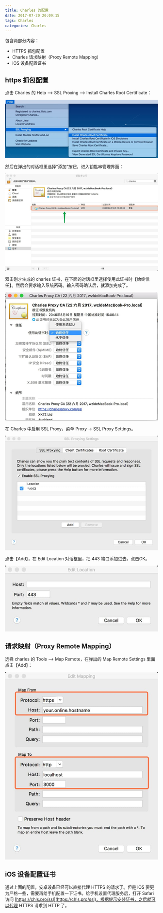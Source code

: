 ```yaml
---
title: Charles 的配置
date: 2017-07-20 20:09:15
tags: Charles
categories: Charles
---
```


包含两部分内容：

+ HTTPS 抓包配置
+ Charles 请求映射（Proxy Remote Mapping）
+ iOS 设备配置证书

<!-- more -->

## https 抓包配置

点击 Charles 的 Help --> SSL Proxing —> Install Charles Root Certificate：

<img src="/images/2017/07/pic-1-menu.jpg" />

然后在弹出的对话框里选择“添加”按钮，进入钥匙串管理界面：

<img src="/images/2017/07/pic-2-key-chain.jpg" />

双击刚才生成的 charles 证书，在下面的对话框里选择使用此证书时【始终信任】。然后会要求输入系统密码。输入密码确认后，就添加完成了。

<img src="/images/2017/07/pic-3-trust.jpg" />

在 Charles 中启用 SSL Proxy，菜单 Proxy → SSL Proxy Settings。

<img src="/images/2017/07/pic-4-ssl-proxing.jpg" />

点击【Add】，在 Edit Location 对话框里，把 443 端口添加进去。点击OK。

<img src="/images/2017/07/pic-5-443-port.jpg" />


## 请求映射（Proxy Remote Mapping）

选择 charles 的 Tools —> Map Remote，在弹出的 Map Remote Settings 里面点击【Add】：

<img src="/images/2017/07/pic-6-remote-map.jpg" />


## iOS 设备配置证书

通过上面的配置，安卓设备已经可以直接代理 HTTPS 的请求了。但是 iOS 要更为严格一些，需要再给手机配置一下证书。给手机设置代理服务后，打开 Safari 访问 [https://chls.pro/ssl](https://chls.pro/ssl)，根据提示安装证书，之后就可以代理 HTTPS 请求到 HTTP 了。

